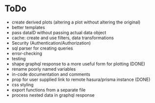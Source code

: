 # ToDo

- create derived plots (altering a plot without altering the original)
- better templates
- pass dataID without passing actual data object
- cache: create and use filters, data transformations
- Security (Authentication/Authorization)
- sql parser for creating queries
- error-checking
- testing
- shape graphql response to a more useful form for plotting  (DONE)
- rename poorly named variables
- in-code documentation and comments
- prop for user supplied link to remote hasura/prisma instance  (DONE)
- css styling
- export functions from a separate file
- process nested data in graphql response 

